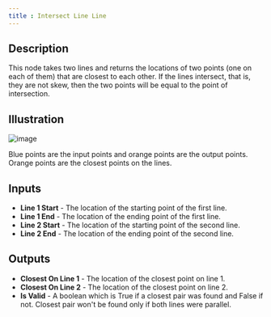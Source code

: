 ```yaml
---
title : Intersect Line Line
---
```


## Description

This node takes two lines and returns the locations of two points (one
on each of them) that are closest to each other. If the lines intersect,
that is, they are not skew, then the two points will be equal to the
point of intersection.

## Illustration

![image](intersect_line_line_node_illustration.png)

Blue points are the input points and orange points are the output
points. Orange points are the closest points on the lines.

## Inputs

- **Line 1 Start** - The location of the starting point of the first
    line.
- **Line 1 End** - The location of the ending point of the first line.
- **Line 2 Start** - The location of the starting point of the second
    line.
- **Line 2 End** - The location of the ending point of the second
    line.

## Outputs

- **Closest On Line 1** - The location of the closest point on line 1.
- **Closest On Line 2** - The location of the closest point on line 2.
- **Is Valid** - A boolean which is True if a closest pair was found
    and False if not. Closest pair won't be found only if both lines
    were parallel.
